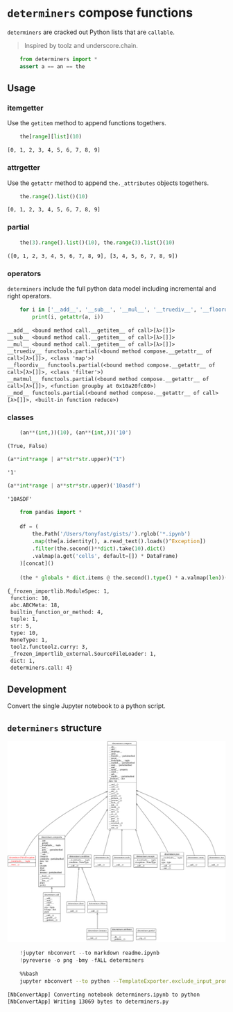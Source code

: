 
# `determiners` compose functions

`determiners` are cracked out Python lists that are `callable`. 

> Inspired by toolz and underscore.chain.


```python
    from determiners import *    
    assert a == an == the
```

## Usage

### itemgetter

Use the `getitem` method to append functions togethers.


```python
    the[range][list](10)
```




    [0, 1, 2, 3, 4, 5, 6, 7, 8, 9]



### attrgetter

Use the `getattr` method to append `the._attributes` objects togethers.


```python
    the.range().list()(10)
```




    [0, 1, 2, 3, 4, 5, 6, 7, 8, 9]



### partial


```python
    the(3).range().list()(10), the.range(3).list()(10)
```




    ([0, 1, 2, 3, 4, 5, 6, 7, 8, 9], [3, 4, 5, 6, 7, 8, 9])



### operators

`determiners` include the full python data model including incremental and right operators.


```python
    for i in ['__add__', '__sub__', '__mul__', '__truediv__', '__floordiv__', '__matmul__', '__mod__']:
        print(i, getattr(a, i))
```

    __add__ <bound method call.__getitem__ of call>[λ>[]]>
    __sub__ <bound method call.__getitem__ of call>[λ>[]]>
    __mul__ <bound method call.__getitem__ of call>[λ>[]]>
    __truediv__ functools.partial(<bound method compose.__getattr__ of call>[λ>[]]>, <class 'map'>)
    __floordiv__ functools.partial(<bound method compose.__getattr__ of call>[λ>[]]>, <class 'filter'>)
    __matmul__ functools.partial(<bound method compose.__getattr__ of call>[λ>[]]>, <function groupby at 0x10a20fc80>)
    __mod__ functools.partial(<bound method compose.__getattr__ of call>[λ>[]]>, <built-in function reduce>)


### classes


```python
    (an**(int,))(10), (an**(int,))('10')
```




    (True, False)




```python
(a**int*range | a**str*str.upper)("1")
```




    '1'




```python
(a**int*range | a**str*str.upper)('10asdf')
```




    '10ASDF'




```python
    from pandas import *

    df = (
        the.Path('/Users/tonyfast/gists/').rglob('*.ipynb')
        .map(the[a.identity(), a.read_text().loads()^Exception])
        .filter(the.second()**dict).take(10).dict()
        .valmap(a.get('cells', default=[]) * DataFrame)
    )[concat]()

    (the * globals * dict.items @ the.second().type() * a.valmap(len))()
```




    {_frozen_importlib.ModuleSpec: 1,
     function: 10,
     abc.ABCMeta: 18,
     builtin_function_or_method: 4,
     tuple: 1,
     str: 5,
     type: 10,
     NoneType: 1,
     toolz.functoolz.curry: 3,
     _frozen_importlib_external.SourceFileLoader: 1,
     dict: 1,
     determiners.call: 4}



## Development

Convert the single Jupyter notebook to a python script.

## `determiners` structure

![](classes_No_Name.png)


```python
    !jupyter nbconvert --to markdown readme.ipynb
    !pyreverse -o png -bmy -fALL determiners
```


```bash
    %%bash 
    jupyter nbconvert --to python --TemplateExporter.exclude_input_prompt=True determiners.ipynb
```

    [NbConvertApp] Converting notebook determiners.ipynb to python
    [NbConvertApp] Writing 13069 bytes to determiners.py



```python

```

